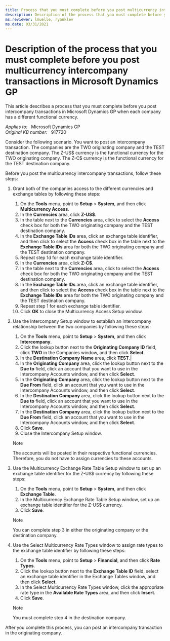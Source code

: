 ```yaml
---
title: Process that you must complete before you post multicurrency intercompany transactions in Microsoft Dynamics GP
description: Description of the process that you must complete before you post multicurrency intercompany transactions in Microsoft Dynamics GP.
ms.reviewer: lmuelle, ryanklev
ms.date: 03/31/2021
---
```

# Description of the process that you must complete before you post multicurrency intercompany transactions in Microsoft Dynamics GP

This article describes a process that you must complete before you post intercompany transactions in Microsoft Dynamics GP when each company has a different functional currency.

_Applies to:_ &nbsp; Microsoft Dynamics GP  
_Original KB number:_ &nbsp; 917720

Consider the following scenario. You want to post an intercompany transaction. The companies are the TWO originating company and the TEST destination company. The Z-US$ currency is the functional currency for the TWO originating company. The Z-C$ currency is the functional currency for the TEST destination company.

Before you post the multicurrency intercompany transactions, follow these steps:

1. Grant both of the companies access to the different currencies and exchange tables by following these steps:
    1. On the **Tools** menu, point to **Setup** > **System**, and then click **Multicurrency Access**.
    1. In the **Currencies** area, click **Z-US$**.
    1. In the table next to the **Currencies** area, click to select the **Access** check box for both the TWO originating company and the TEST destination company.
    1. In the **Exchange Table IDs** area, click an exchange table identifier, and then click to select the **Access** check box in the table next to the **Exchange Table IDs** area for both the TWO originating company and the TEST destination company.
    1. Repeat step 1d for each exchange table identifier.
    1. In the **Currencies** area, click **Z-C$**.
    1. In the table next to the **Currencies** area, click to select the **Access** check box for both the TWO originating company and the TEST destination company.
    1. In the **Exchange Table IDs** area, click an exchange table identifier, and then click to select the **Access** check box in the table next to the **Exchange Table IDs** area for both the TWO originating company and the TEST destination company.
    1. Repeat step 1 for each exchange table identifier.
    1. Click **OK** to close the Multicurrency Access Setup window.

1. Use the Intercompany Setup window to establish an intercompany relationship between the two companies by following these steps:
    1. On the **Tools** menu, point to **Setup** > **System**, and then click **Intercompany**.
    1. Click the lookup button next to the **Originating Company ID** field, click **TWO** in the Companies window, and then click **Select**.
    1. In the **Destination Company Name** area, click **TEST**.|
    1. In the **Originating Company** area, click the lookup button next to the **Due to** field, click an account that you want to use in the Intercompany Accounts window, and then click **Select**.
    1. In the **Originating Company** area, click the lookup button next to the **Due From** field, click an account that you want to use in the Intercompany Accounts window, and then click **Select**.
    1. In the **Destination Company** area, click the lookup button next to the **Due to** field, click an account that you want to use in the Intercompany Accounts window, and then click **Select**.
    1. In the **Destination Company** area, click the lookup button next to the **Due From** field, click an account that you want to use in the Intercompany Accounts window, and then click **Select**.
    1. Click **Save**.
    1. Close the Intercompany Setup window.
     > [!NOTE]
    > The accounts will be posted in their respective functional currencies. Therefore, you do not have to assign currencies to these accounts.

1. Use the Multicurrency Exchange Rate Table Setup window to set up an exchange table identifier for the Z-US$ currency by following these steps:
    1. On the **Tools** menu, point to **Setup** > **System**, and then click **Exchange Table**.
    1. In the Multicurrency Exchange Rate Table Setup window, set up an exchange table identifier for the Z-US$ currency.
    1. Click **Save**.
    > [!NOTE]
    > You can complete step 3 in either the originating company or the destination company.

1. Use the Select Multicurrency Rate Types window to assign rate types to the exchange table identifier by following these steps:
    1. On the **Tools** menu, point to **Setup** > **Financial**, and then click **Rate Types**.
    1. Click the lookup button next to the **Exchange Table ID** field, select an exchange table identifier in the Exchange Tables window, and then click **Select**.
    1. In the Select Multicurrency Rate Types window, click the appropriate rate type in the **Available Rate Types** area, and then click **Insert**.
    1. Click **Save**.
   > [!NOTE]
    > You must complete step 4 in the destination company.

After you complete this process, you can post an intercompany transaction in the originating company.
